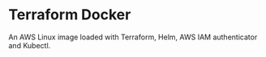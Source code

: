 # Terraform Docker

An AWS Linux image loaded with Terraform, Helm, AWS IAM authenticator and Kubectl.